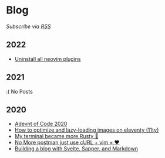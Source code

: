 # Blog

_Subscribe via [RSS](https://mahmoudashraf.dev/rss.xml)_

## 2022
- [Uninstall all neovim plugins](/blog/uninstall-all-neovim-plugins "2022-12-02")

## 2021
:( No Posts

## 2020
- [Adevnt of Code 2020](/blog/adevnt-of-code-2020 "2020-12-04")
- [How to optimize and lazy-loading images on eleventy (11ty)](/blog/how-to-optimize-and-lazyloading-images-on-eleventy "2020-09-01")
- [My terminal became more Rusty 🦀](/blog/my-terminal-became-more-rusty "2020-08-21")
- [No More postman just use cURL + vim = ❤](/blog/no-more-postman-just-curl-and-vim "2020-08-20")
- [Building a blog with Svelte, Sapper, and Markdown](/blog/build-a-blog-with-svelte-and-markdown "2020-03-02")
